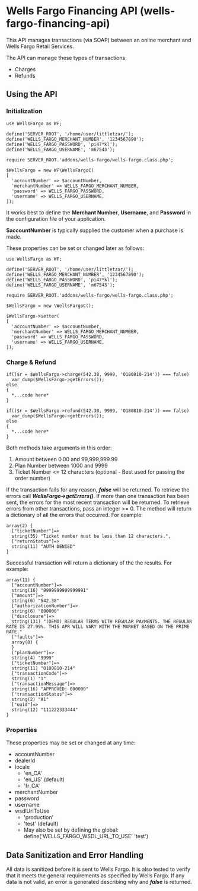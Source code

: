 # Wells Fargo Financing API (wells-fargo-financing-api)
This API manages transactions (via SOAP) between an online merchant and Wells Fargo Retail Services.

The API can manage these types of transactions:
- Charges
- Refunds

## Using the API
### Initialization
~~~~
use WellsFargo as WF;

define('SERVER_ROOT', '/home/user/littletzar/');
define('WELLS_FARGO_MERCHANT_NUMBER', '1234567890');
define('WELLS_FARGO_PASSWORD', 'pi47*kl');
define('WELLS_FARGO_USERNAME', 'm67543');

require SERVER_ROOT.'addons/wells-fargo/wells-fargo.class.php';

$WellsFargo = new WF\WellsFargoC(
[
  'accountNumber' => $accountNumber,
  'merchantNumber' => WELLS_FARGO_MERCHANT_NUMBER,
  'password' => WELLS_FARGO_PASSWORD,
  'username' => WELLS_FARGO_USERNAME,
]);
~~~~

It works best to define the **Merchant Number**, **Username**, and **Password** in the configuration file of your application.

**$accountNumber** is typically supplied the customer when a purchase is made.

These properties can be set or changed later as follows:

~~~~
use WellsFargo as WF;

define('SERVER_ROOT', '/home/user/littletzar/');
define('WELLS_FARGO_MERCHANT_NUMBER', '1234567890');
define('WELLS_FARGO_PASSWORD', 'pi47*kl');
define('WELLS_FARGO_USERNAME', 'm67543');

require SERVER_ROOT.'addons/wells-fargo/wells-fargo.class.php';

$WellsFargo = new \WellsFargoC();

$WellsFargo->setter(
[
  'accountNumber' => $accountNumber,
  'merchantNumber' => WELLS_FARGO_MERCHANT_NUMBER,
  'password' => WELLS_FARGO_PASSWORD,
  'username' => WELLS_FARGO_USERNAME,
]);
~~~~

### Charge & Refund
~~~~
if(($r = $WellsFargo->charge(542.38, 9999, 'O180810-214')) === false)
  var_dump($WellsFargo->getErrors());
else
{
  *...code here*
}
~~~~

~~~~
if(($r = $WellsFargo->refund(542.38, 9999, 'O180810-214')) === false)
  var_dump($WellsFargo->getErrors());
else
{
  *...code here*
}
~~~~

Both methods take arguments in this order:
1. Amount between 0.00 and 99,999,999.99
2. Plan Number between 1000 and 9999
3. Ticket Number <= 12 characters (optional - Best used for passing the order number)

If the transaction fails for any reason, **_false_** will be returned.  To retrieve the errors call **_WellsFargo->getErrors()_**.  If more than one transaction has been sent, the errors for the most recent transaction will be returned.  To retrieve errors from other transactions, pass an integer >= 0.  The method will return a dictionary of all the errors that occurred.  For example:

~~~~
array(2) {
  ["ticketNumber"]=>
  string(35) "Ticket number must be less than 12 characters.",
  ["returnStatus"]=>
  string(11) "AUTH DENIED"
}
~~~~

Successful transaction will return a dictionary of the the results.  For example:

~~~~
array(11) {
  ["accountNumber"]=>
  string(16) "9999999999999991"
  ["amount"]=>
  string(6) "542.38"
  ["authorizationNumber"]=>
  string(6) "000000"
  ["disclosure"]=>
  string(131) "(DEMO) REGULAR TERMS WITH REGULAR PAYMENTS. THE REGULAR RATE IS 27.99%. THIS APR WILL VARY WITH THE MARKET BASED ON THE PRIME RATE."
  ["faults"]=>
  array(0) {
  }
  ["planNumber"]=>
  string(4) "9999"
  ["ticketNumber"]=>
  string(11) "O180810-214"
  ["transactionCode"]=>
  string(1) "1"
  ["transactionMessage"]=>
  string(16) "APPROVED: 000000"
  ["transactionStatus"]=>
  string(2) "A1"
  ["uuid"]=>
  string(12) "111222333444"
}
~~~~

### Properties
These properties may be set or changed at any time:
- accountNumber
- dealerId
- locale
  - 'en_CA'
  - 'en_US' (default)
  - 'fr_CA'
- merchantNumber
- password
- username
- wsdlUrlToUse
  - 'production'
  - 'test' (default)
  - May also be set by defining the global: define('WELLS_FARGO_WSDL_URL_TO_USE' 'test')

## Data Sanitization and Error Handling
All data is sanitized before it is sent to Wells Fargo.  It is also tested to verify that it meets the general requirements as specified by Wells Fargo.  If any data is not valid, an error is generated describing why and **_false_** is returned.
